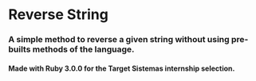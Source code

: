 # Reverse String

### A simple method to reverse a given string without using pre-builts methods of the language.


#### Made with Ruby 3.0.0 for the Target Sistemas internship selection.